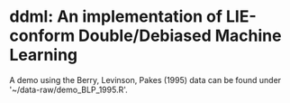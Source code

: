 # ddml: An implementation of LIE-conform Double/Debiased Machine Learning

A demo using the Berry, Levinson, Pakes (1995) data can be found under '~/data-raw/demo_BLP_1995.R'.
